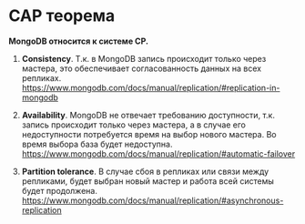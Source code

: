 # CAP теорема

**MongoDB относится к системе CP.**

1. **Сonsistency**. Т.к. в MongoDB запись происходит только через мастера, это обеспечивает согласованность данных на всех репликах.
https://www.mongodb.com/docs/manual/replication/#replication-in-mongodb

1. **Availability**. MongoDB не отвечает требованию доступности, т.к. запись происходит только через мастера, а в случае его недоступности потребуется время на выбор нового мастера. Во время выбора база будет недоступна.
https://www.mongodb.com/docs/manual/replication/#automatic-failover

1. **Partition tolerance**. В случае сбоя в репликах или связи между репликами, будет выбран новый мастер и работа всей системы будет продолжена.
https://www.mongodb.com/docs/manual/replication/#asynchronous-replication